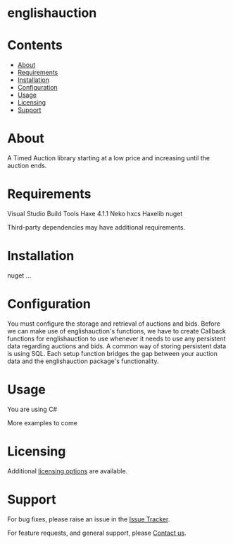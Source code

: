 
englishauction
==============

Contents
========

* [About](#about)
* [Requirements](#requirements)
* [Installation](#installation)
* [Configuration](#configuration)
* [Usage](#usage)
* [Licensing](#licensing)
* [Support](#support)

# About
A Timed Auction library starting at a low price and increasing until the auction ends.

# Requirements
Visual Studio Build Tools
Haxe 4.1.1
Neko
hxcs Haxelib
nuget


Third-party dependencies may have additional requirements.

# Installation
nuget ...


# Configuration
You must configure the storage and retrieval of auctions and bids. Before we can make use of englishauction's functions, we have to create Callback functions for englishauction to use whenever it needs to use any persistent data regarding auctions and bids. A common way of storing persistent data is using SQL. Each setup function bridges the gap between your auction data and the englishauction package's functionality.

# Usage
You are using C#


More examples to come

# Licensing
Additional [licensing options][licensing] are available.

# Support
For bug fixes, please raise an issue in the [Issue Tracker][bugs].

For feature requests, and general support, please [Contact us][contact].



[bugs]: https://github.com/mindpowered/english-auction-csharp/issues
[contact]: https://mindpowered.dev/support.html?ref=english-auction-csharp/
[docs]: https://mindpowered.github.io/english-auction-csharp/
[licensing]: https://mindpowered.dev/?ref=english-auction-csharp
